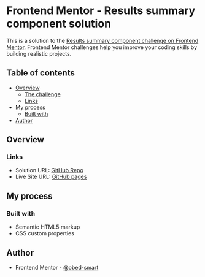 # Frontend Mentor - Results summary component solution

This is a solution to the [Results summary component challenge on Frontend Mentor](https://www.frontendmentor.io/challenges/results-summary-component-CE_K6s0maV). Frontend Mentor challenges help you improve your coding skills by building realistic projects. 

## Table of contents

- [Overview](#overview)
  - [The challenge](#the-challenge)
  - [Links](#links)
- [My process](#my-process)
  - [Built with](#built-with)
- [Author](#author)

## Overview
[](./screenshot/desktop.png)

### Links

- Solution URL: [GitHub Repo](https://github.com/obed-smart/results-summary)
- Live Site URL: [GitHub pages](https://your-live-site-url.com)

## My process

### Built with

- Semantic HTML5 markup
- CSS custom properties

## Author
- Frontend Mentor -  [@obed-smart](https://www.frontendmentor.io/profile/obed-smart)
